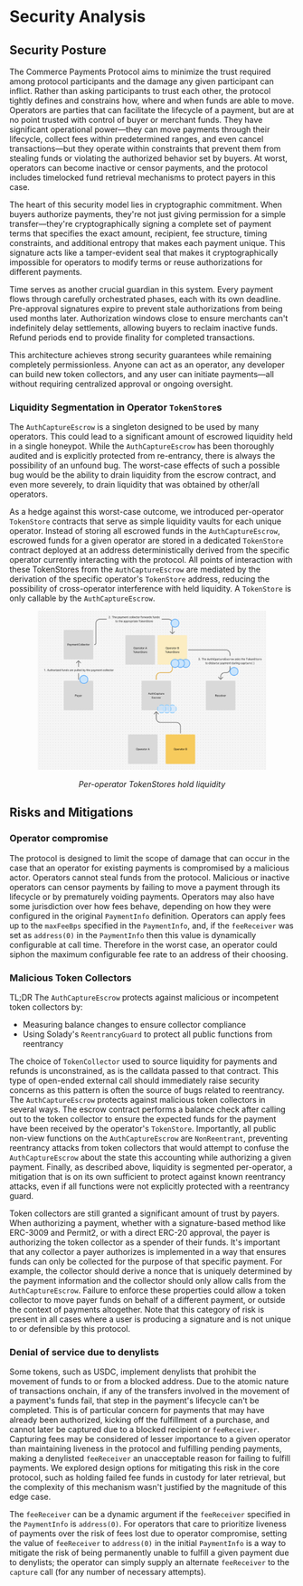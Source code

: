 # Security Analysis

## Security Posture

The Commerce Payments Protocol aims to minimize the trust required among protocol participants and the damage any given participant can inflict. Rather than asking participants to trust each other, the protocol tightly defines and constrains how, where and when funds are able to move. Operators are parties that can facilitate the lifecycle of a payment, but are at no point trusted with control of buyer or merchant funds. They have significant operational power—they can move payments through their lifecycle, collect fees within predetermined ranges, and even cancel transactions—but they operate within constraints that prevent them from stealing funds or violating the authorized behavior set by buyers. At worst, operators can become inactive or censor payments, and the protocol includes timelocked fund retrieval mechanisms to protect payers in this case.

The heart of this security model lies in cryptographic commitment. When buyers authorize payments, they're not just giving permission for a simple transfer—they're cryptographically signing a complete set of payment terms that specifies the exact amount, recipient, fee structure, timing constraints, and additional entropy that makes each payment unique. This signature acts like a tamper-evident seal that makes it cryptographically impossible for operators to modify terms or reuse authorizations for different payments.

Time serves as another crucial guardian in this system. Every payment flows through carefully orchestrated phases, each with its own deadline. Pre-approval signatures expire to prevent stale authorizations from being used months later. Authorization windows close to ensure merchants can't indefinitely delay settlements, allowing buyers to reclaim inactive funds. Refund periods end to provide finality for completed transactions.

This architecture achieves strong security guarantees while remaining completely permissionless. Anyone can act as an operator, any developer can build new token collectors, and any user can initiate payments—all without requiring centralized approval or ongoing oversight.

### Liquidity Segmentation in Operator `TokenStore`s

The `AuthCaptureEscrow` is a singleton designed to be used by many operators. This could lead to a significant amount of escrowed liquidity held in a single honeypot. While the `AuthCaptureEscrow` has been thoroughly audited and is explicitly protected from re-entrancy, there is always the possibility of an unfound bug. The worst-case effects of such a possible bug would be the ability to drain liquidity from the escrow contract, and even more severely, to drain liquidity that was obtained by other/all operators.

As a hedge against this worst-case outcome, we introduced per-operator `TokenStore` contracts that serve as simple liquidity vaults for each unique operator. Instead of storing all escrowed funds in the `AuthCaptureEscrow`, escrowed funds for a given operator are stored in a dedicated `TokenStore` contract deployed at an address deterministically derived from the specific operator currently interacting with the protocol. All points of interaction with these TokenStores from the `AuthCaptureEscrow` are mediated by the derivation of the specific operator's `TokenStore` address, reducing the possibility of cross-operator interference with held liquidity. A `TokenStore` is only callable by the `AuthCaptureEscrow`.

<div align="center">
  <img src="assets/TokenStoreDiagram.png" alt="Operator TokenStore Diagram" width="80%">
  <p><em>Per-operator TokenStores hold liquidity</em></p>
</div>

## Risks and Mitigations

### Operator compromise
The protocol is designed to limit the scope of damage that can occur in the case that an operator for existing payments is compromised by a malicious actor. Operators cannot steal funds from the 
protocol. Malicious or inactive operators can censor payments by failing to move a payment through its lifecycle or by prematurely voiding payments. Operators may also have some jurisdiction over how fees behave, depending on how they were configured in the original `PaymentInfo` definition. Operators can apply fees up to the `maxFeeBps` specified in the `PaymentInfo`, and, if the `feeReceiver` was set as `address(0)` in the `PaymentInfo` then this value is dynamically configurable at call time. Therefore in the worst case, an operator could siphon the maximum configurable fee rate to an address of their choosing.

### Malicious Token Collectors

TL;DR The `AuthCaptureEscrow` protects against malicious or incompetent token collectors by:
- Measuring balance changes to ensure collector compliance
- Using Solady's `ReentrancyGuard` to protect all public functions from reentrancy

The choice of `TokenCollector` used to source liquidity for payments and refunds is unconstrained, as is the calldata passed to that contract. This type of open-ended external call should immediately raise security concerns as this pattern is often the source of bugs related to reentrancy. The `AuthCaptureEscrow` protects against malicious token collectors in several ways. The escrow contract performs a balance check after calling out to the token collector to ensure the expected funds for the payment have been received by the operator's `TokenStore`. Importantly, all public non-view functions on the `AuthCaptureEscrow` are `NonReentrant`, preventing reentrancy attacks from token collectors that would attempt to confuse the `AuthCaptureEscrow` about the state this accounting while authorizing a given payment. Finally, as described above, liquidity is segmented per-operator, a mitigation that is on its own sufficient to protect against known reentrancy attacks, even if all functions were not explicitly protected with a reentrancy guard.

Token collectors are still granted a significant amount of trust by payers. When authorizing a payment, whether with a signature-based method like ERC-3009 and Permit2, or with a direct ERC-20 approval, the payer is authorizing the token collector as a spender of their funds. It's important that any collector a payer authorizes is implemented in a way that ensures funds can only be collected for the purpose of that specific payment. For example, the collector should derive a nonce that is uniquely determined by the payment information and the collector should only allow calls from the `AuthCaptureEscrow`. Failure to enforce these properties could allow a token collector to move payer funds on behalf of a different payment, or outside the context of payments altogether. Note that this category of risk is present in all cases where a user is producing a signature and is not unique to or defensible by this protocol.

### Denial of service due to denylists
Some tokens, such as USDC, implement denylists that prohibit the movement of funds to or from a 
blocked address. Due to the atomic nature of transactions onchain, if any of the transfers involved in the movement of a payment's funds fail, that step in the payment's lifecycle can't be completed. This is of particular concern for payments that may have already been authorized, kicking off the fulfillment of a purchase, and cannot later be captured due to a blocked recipient or `feeReceiver`. Capturing fees may be considered of lesser importance to a given operator than maintaining liveness in the protocol and fulfilling pending payments, making a denylisted `feeReceiver` an unacceptable reason for failing to fulfill payments. We explored design options for mitigating this risk in the core protocol, such as holding failed fee funds in custody for later retrieval, but the complexity of this mechanism wasn't justified by the magnitude of this edge case.

The `feeReceiver` can be a dynamic argument if the `feeReceiver` specified in the `PaymentInfo` is `address(0)`. For operators that care to prioritize liveness of payments over the risk of fees lost due to operator compromise, setting the value of `feeReceiver` to `address(0)` in the initial `PaymentInfo` is a way to mitigate the risk of being permanently unable to fulfill a given payment due to denylists; the operator can simply supply an alternate `feeReceiver` to the `capture` call (for any number of necessary attempts).

